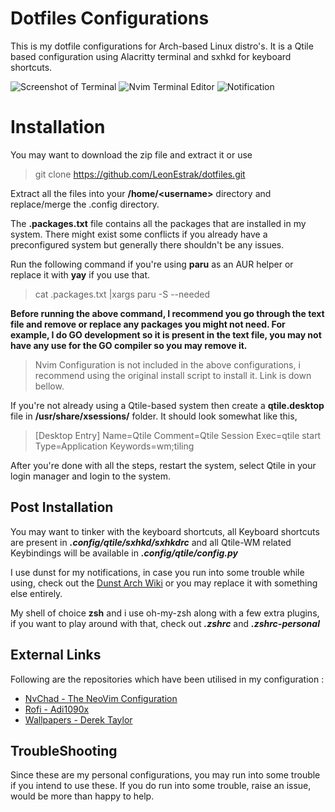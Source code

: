 # Dotfiles Configurations

This is my dotfile configurations for Arch-based Linux distro's. It is a Qtile based configuration using Alacritty terminal and sxhkd for keyboard shortcuts.

![Screenshot of Terminal](https://i.imgur.com/GP1jO9V.png)
![Nvim Terminal Editor](https://i.imgur.com/toDam7l.png)
![Notification](https://i.imgur.com/MBvN5wq.png)
# Installation

You may want to download the zip file and extract it or use
> git clone https://github.com/LeonEstrak/dotfiles.git

Extract all the files into your **/home/\<username>** directory and replace/merge the .config directory.

The **.packages.txt** file contains all the packages that are installed in my system. There might exist some conflicts if you already have a preconfigured system but generally there shouldn't be any issues.

Run the following command if you're using **paru** as an AUR helper or replace it with **yay** if you use that.
> cat .packages.txt |xargs paru -S --needed

**Before running the above command, I recommend you go through the text file and remove or replace any packages you might not need. For example, I do GO development so it is present in the text file, you may not have any use for the GO compiler so you may remove it.**

>Nvim Configuration is not included in the above configurations, i recommend using the original install script to install it. Link is down bellow.

If you're not already using a Qtile-based system then create a **qtile.desktop** file in **/usr/share/xsessions/** folder. It should look somewhat like this,

>[Desktop Entry]
>Name=Qtile
>Comment=Qtile Session
>Exec=qtile start
>Type=Application
>Keywords=wm;tiling

After you're done with all the steps, restart the system, select Qtile in your login manager and login to the system. 

## Post Installation

You may want to tinker with the keyboard shortcuts, all Keyboard shortcuts are present in ***.config/qtile/sxhkd/sxhkdrc***  and all Qtile-WM related Keybindings will be available in ***.config/qtile/config.py***  

I use dunst for my notifications, in case you run into some trouble while using, check out the [Dunst Arch Wiki](https://wiki.archlinux.org/title/Dunst)  or you may replace it with something else entirely.

My shell of choice **zsh** and i use oh-my-zsh along with a few extra plugins, if you want to play around with that, check out ***.zshrc*** and ***.zshrc-personal***

## External Links

Following are the repositories which have been utilised in my configuration : 

 - [NvChad - The NeoVim Configuration](https://github.com/siduck76/NvChad)
 -  [Rofi - Adi1090x](https://github.com/adi1090x/rofi)
 -  [Wallpapers - Derek Taylor](https://gitlab.com/dwt1/wallpapers)

## TroubleShooting

Since these are my personal configurations, you may run into some trouble if you intend to use these. If you do run into some trouble, raise an issue, would be more than happy to help.
